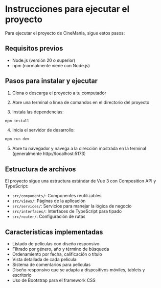 # Instrucciones para ejecutar el proyecto

Para ejecutar el proyecto de CineMania, sigue estos pasos:

## Requisitos previos
- Node.js (versión 20 o superior)
- npm (normalmente viene con Node.js)

## Pasos para instalar y ejecutar

1. Clona o descarga el proyecto a tu computador

2. Abre una terminal o línea de comandos en el directorio del proyecto

3. Instala las dependencias:
```bash
npm install
```

4. Inicia el servidor de desarrollo:
```bash
npm run dev
```

5. Abre tu navegador y navega a la dirección mostrada en la terminal (generalmente http://localhost:5173)

## Estructura de archivos

El proyecto sigue una estructura estándar de Vue 3 con Composition API y TypeScript:

- `src/components/`: Componentes reutilizables
- `src/views/`: Páginas de la aplicación
- `src/services/`: Servicios para manejar la lógica de negocio
- `src/interfaces/`: Interfaces de TypeScript para tipado
- `src/router/`: Configuración de rutas

## Características implementadas

- Listado de películas con diseño responsivo
- Filtrado por género, año y término de búsqueda
- Ordenamiento por fecha, calificación o título
- Vista detallada de cada película
- Sistema de comentarios para películas
- Diseño responsivo que se adapta a dispositivos móviles, tablets y escritorio
- Uso de Bootstrap para el framework CSS